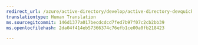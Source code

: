 ```yaml
---
redirect_url: /azure/active-directory/develop/active-directory-devquickstarts-cordova
translationtype: Human Translation
ms.sourcegitcommit: 146d1377a017becdcdcd7fed7b97f07c2cb2bb39
ms.openlocfilehash: 2da04f414eb57366374c76efb1ce00a0fb218423

---
```



<!--HONumber=Feb17_HO3-->


